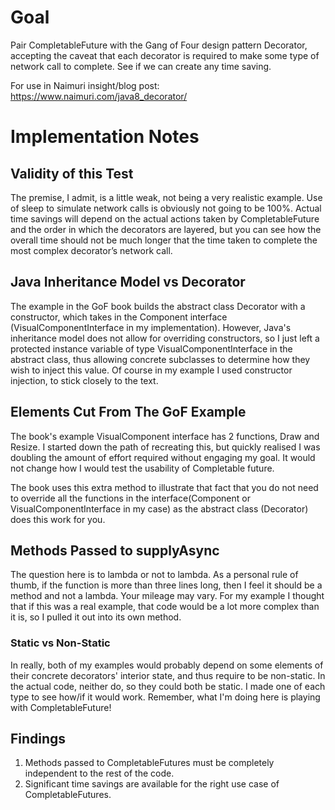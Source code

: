 # Goal
Pair CompletableFuture with the Gang of Four design pattern Decorator, accepting the caveat that each decorator is
required to make some type of network call to complete. See if we can create any time saving.

For use in Naimuri insight/blog post:
https://www.naimuri.com/java8_decorator/

# Implementation Notes

## Validity of this Test
The premise, I admit, is a little weak, not being a very realistic example. Use of sleep to simulate network calls is
obviously not going to be 100%. Actual time savings will depend on the actual actions taken by CompletableFuture and the
order in which the decorators are layered, but you can see how the overall time should not be much longer that the time
taken to complete the most complex decorator’s network call.

## Java Inheritance Model vs Decorator
The example in the GoF book builds the abstract class Decorator with a constructor, which takes in the Component
interface (VisualComponentInterface in my implementation). However, Java's inheritance model does not allow for
overriding constructors, so I just left a protected instance variable of type VisualComponentInterface in the abstract
class, thus allowing concrete  subclasses to determine how they wish to inject this value. Of course in my example I 
used constructor injection, to stick closely to the text.

## Elements Cut From The GoF Example
The book's example VisualComponent interface has 2 functions, Draw and Resize. I started down the path of recreating
this, but quickly realised I was doubling the amount of effort required without engaging my goal. It would not change how
I would test the usability of Completable future.

The book uses this extra method to illustrate that fact that you do not need to override all the functions in the
interface(Component or VisualComponentInterface in my case) as the abstract class (Decorator) does this work for you.

## Methods Passed to supplyAsync
The question here is to lambda or not to lambda. As a personal rule of thumb, if the function is more than three lines
long, then I feel it should be a method and not a lambda. Your mileage may vary. For my example I thought that if this
was a real example, that code would be a lot more complex than it is, so I pulled it out into its own method.

### Static vs Non-Static
In really, both of my examples would probably depend on some elements of their concrete decorators' interior state, and
thus require to be non-static. In the actual code, neither do, so they could both be static. I made one of each type to
see how/if it would work. Remember, what I'm doing here is playing with CompletableFuture!

## Findings
1. Methods passed to CompletableFutures must be completely independent to the rest of the code.
2. Significant time savings are available for the right use case of CompletableFutures.
